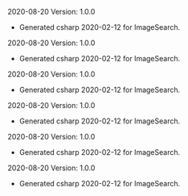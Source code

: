 2020-08-20 Version: 1.0.0
- Generated csharp 2020-02-12 for ImageSearch.

2020-08-20 Version: 1.0.0
- Generated csharp 2020-02-12 for ImageSearch.

2020-08-20 Version: 1.0.0
- Generated csharp 2020-02-12 for ImageSearch.

2020-08-20 Version: 1.0.0
- Generated csharp 2020-02-12 for ImageSearch.

2020-08-20 Version: 1.0.0
- Generated csharp 2020-02-12 for ImageSearch.

2020-08-20 Version: 1.0.0
- Generated csharp 2020-02-12 for ImageSearch.

